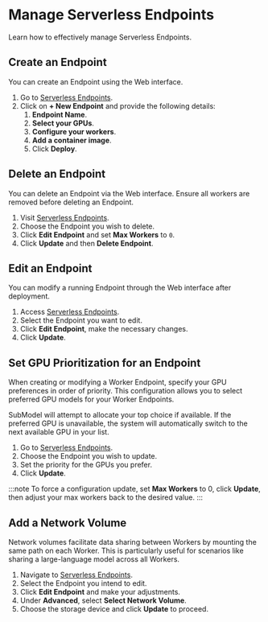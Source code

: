 # Manage Serverless Endpoints

Learn how to effectively manage Serverless Endpoints.

## Create an Endpoint

You can create an Endpoint using the Web interface.

1. Go to [Serverless Endpoints](https://submodel.ai/#/serverless/list).
2. Click on **+ New Endpoint** and provide the following details:
   1. **Endpoint Name**.
   2. **Select your GPUs**.
   3. **Configure your workers**.
   4. **Add a container image**.
   5. Click **Deploy**.

## Delete an Endpoint

You can delete an Endpoint via the Web interface.
Ensure all workers are removed before deleting an Endpoint.

1. Visit [Serverless Endpoints](https://submodel.ai/#/serverless/list).
2. Choose the Endpoint you wish to delete.
3. Click **Edit Endpoint** and set **Max Workers** to `0`.
4. Click **Update** and then **Delete Endpoint**.

## Edit an Endpoint

You can modify a running Endpoint through the Web interface after deployment.

1. Access [Serverless Endpoints](https://submodel.ai/#/serverless/list).
2. Select the Endpoint you want to edit.
3. Click **Edit Endpoint**, make the necessary changes.
4. Click **Update**.

## Set GPU Prioritization for an Endpoint

When creating or modifying a Worker Endpoint, specify your GPU preferences in order of priority.
This configuration allows you to select preferred GPU models for your Worker Endpoints.

SubModel will attempt to allocate your top choice if available.
If the preferred GPU is unavailable, the system will automatically switch to the next available GPU in your list.

1. Go to [Serverless Endpoints](https://submodel.ai/#/serverless/list).
2. Choose the Endpoint you wish to update.
3. Set the priority for the GPUs you prefer.
4. Click **Update**.

:::note
To force a configuration update, set **Max Workers** to 0, click **Update**, then adjust your max workers back to the desired value.
:::

## Add a Network Volume

Network volumes facilitate data sharing between Workers by mounting the same path on each Worker.
This is particularly useful for scenarios like sharing a large-language model across all Workers.

1. Navigate to [Serverless Endpoints](https://submodel.ai/#/serverless/list).
2. Select the Endpoint you intend to edit.
3. Click **Edit Endpoint** and make your adjustments.
4. Under **Advanced**, select **Select Network Volume**.
5. Choose the storage device and click **Update** to proceed.